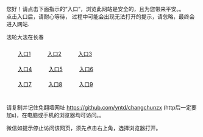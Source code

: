 您好！请点击下面指示的“入口”，浏览此网站是安全的，且为您带来平安。。 <br/>
点击入口后，请耐心等待， 过程中可能会出现无法打开的提示，请忽略，最终会进入网站. </br>

法轮大法在长春<br/>
<div style="padding:10px"><a style="margin:20px" target="_blank" href="https://dx39sj48okxjl.cloudfront.net/2Qpsp?mytzo" id="ccLink1" rel="nofollow">入口1</a> <a target="_blank" style="margin:20px" href="https://d2h08nkzr9119r.cloudfront.net/2Qpsp?xuuxtggl" id="ccLink2" rel="nofollow">入口2</a> <a style="margin:20px" target="_blank" href="https://dv559smw6r5be.cloudfront.net/2Qpsp?vkbfkrur" id="ccLink3" rel="nofollow">入口3</a></div>

<div style="padding:10px" ><a style="margin:20px" target="_blank" href="https://dx39sj48okxjl.cloudfront.net/2Qpsp?mytzo" id="ccLink4" rel="nofollow">入口4</a> <a style="margin:20px" href="https://d2h08nkzr9119r.cloudfront.net/2Qpsp?xuuxtggl" target="_blank" id="ccLink5" rel="nofollow">入口5</a> <a style="margin:20px" href="https://dv559smw6r5be.cloudfront.net/2Qpsp?vkbfkrur" target="_blank" id="ccLink6" rel="nofollow">入口6</a></div>

<div style="padding:10px"><a style="margin:20px" target="_blank" href="https://dx39sj48okxjl.cloudfront.net/2Qpsp?mytzo" id="ccLink7" rel="nofollow">入口7</a> <a style="margin:20px" href="https://d2h08nkzr9119r.cloudfront.net/2Qpsp?xuuxtggl" target="_blank" id="ccLink8" rel="nofollow">入口8</a> <a style="margin:20px" target="_blank" href="https://dv559smw6r5be.cloudfront.net/2Qpsp?vkbfkrur" id="ccLink9" rel="nofollow">入口9</a></div>

<br/>



请复制并记住免翻墙网址 https://github.com/yntd/changchunzx (http后一定要加s)，在电脑或手机的浏览器均可访问。。<br/>

微信如提示停止访问该网页，须先点击右上角，选择浏览器打开。
